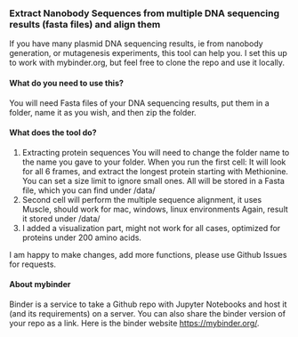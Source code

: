 ### Extract Nanobody Sequences from multiple DNA sequencing results (fasta files) and align them

If you have many plasmid DNA sequencing results, ie from nanobody generation, or mutagenesis experiments, this tool can help you. I set this up to work with mybinder.org, but feel free to clone the repo and use it locally.

#### What do you need to use this?
You will need Fasta files of your DNA sequencing results, put them in a folder, name it as you wish, and then zip the folder.

#### What does the tool do?
1. Extracting protein sequences
You will need to change the folder name to the name you gave to your folder. When you run the first cell:
It will look for all 6 frames, and extract the longest protein starting with Methionine. You can set a size limit to ignore small ones. All will be stored in a Fasta file, which you can find under /data/
2.  Second cell will perform the multiple sequence alignment, it uses Muscle, should work for mac, windows, linux environments
Again, result it stored under /data/
3. I added a visualization part, might not work for all cases, optimized for proteins under 200 amino acids.

I am happy to make changes, add more functions, please use Github Issues for requests.


#### About mybinder

Binder is a service to take a Github repo with Jupyter Notebooks and host it (and its requirements) on a server.
You can also share the binder version of your repo as a link. Here is the binder website https://mybinder.org/.
